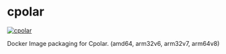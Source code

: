 # cpolar

[![cpolar](http://dockeri.co/image/razerx/cpolar)](https://hub.docker.com/r/razerx/cpolar)

Docker Image packaging for Cpolar.
(amd64, arm32v6, arm32v7, arm64v8)
